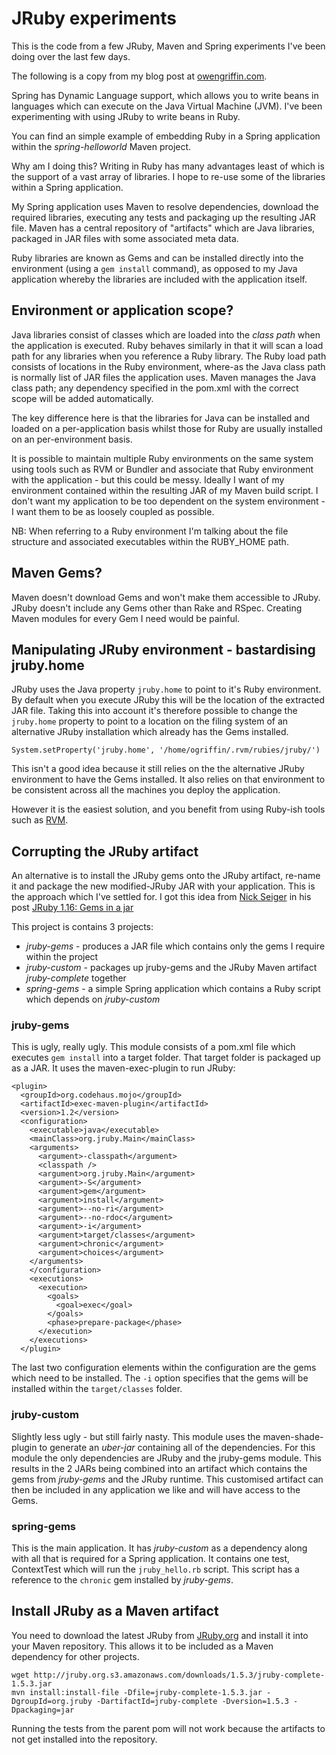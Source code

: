 # JRuby experiments

This is the code from a few JRuby, Maven and Spring experiments I've been doing over the last few days.

The following is a copy from my blog post at [owengriffin.com](http://www.owengriffin.com/posts/2010/10/29/Maven,%20Spring,%20JRuby%20and%20Gems.md.html).

Spring has Dynamic Language support, which allows you to write beans in languages which can execute on the Java Virtual Machine (JVM). I've been experimenting with using JRuby to write beans in Ruby.

You can find an simple example of embedding Ruby in a Spring application within the _spring-helloworld_ Maven project.

Why am I doing this? Writing in Ruby has many advantages least of which is the support of a vast array of libraries. I hope to re-use some of the libraries within a Spring application.

My Spring application uses Maven to resolve dependencies, download the required libraries, executing any tests and packaging up the resulting JAR file. Maven has a central repository of "artifacts" which are Java libraries, packaged in JAR files with some associated meta data. 

Ruby libraries are known as Gems and can be installed directly into the environment (using a `gem install` command), as opposed to my Java application whereby the libraries are included with the application itself. 

## Environment or application scope?

Java libraries consist of classes which are loaded into the _class path_ when the application is executed. Ruby behaves similarly in that it will scan a load path for any libraries when you reference a Ruby library. The Ruby load path consists of locations in the Ruby environment, where-as the Java class path is normally list of JAR files the application uses. Maven manages the Java class path; any dependency specified in the pom.xml with the correct scope will be added automatically.

The key difference here is that the libraries for Java can be installed and loaded on a per-application basis whilst those for Ruby are usually installed on an per-environment basis. 

It is possible to maintain multiple Ruby environments on the same system using tools such as RVM or Bundler and associate that Ruby environment with the application - but this could be messy. Ideally I want of my environment contained within the resulting JAR of my Maven build script. I don't want my application to be too dependent on the system environment - I want them to be as loosely coupled as possible. 

NB: When referring to a Ruby environment I'm talking about the file structure and associated executables within the RUBY_HOME path.

## Maven Gems?

Maven doesn't download Gems and won't make them accessible to JRuby. JRuby doesn't include any Gems other than Rake and RSpec. Creating Maven modules for every Gem I need would be painful.

## Manipulating JRuby environment - bastardising jruby.home

JRuby uses the Java property `jruby.home` to point to it's Ruby environment. By default when you execute JRuby this will be the location of the extracted JAR file. Taking this into account it's therefore possible to change the `jruby.home` property to point to a location on the filing system of an alternative JRuby installation which already has the Gems installed.

    System.setProperty('jruby.home', '/home/ogriffin/.rvm/rubies/jruby/')
    
This isn't a good idea because it still relies on the the alternative JRuby environment to have the Gems installed. It also relies on that environment to be consistent across all the machines you deploy the application.

However it is the easiest solution, and you benefit from using Ruby-ish tools such as [RVM](http://rvm.beginrescueend.com/).

## Corrupting the JRuby artifact

An alternative is to install the JRuby gems onto the JRuby artifact, re-name it and package the new modified-JRuby JAR with your application. This is the approach which I've settled for. I got this idea from [Nick Seiger](http://blog.nicksieger.com/articles/2009/01/10/jruby-1-1-6-gems-in-a-jar) in his post [JRuby 1.16: Gems in a jar](http://blog.nicksieger.com/articles/2009/01/10/jruby-1-1-6-gems-in-a-jar)

This project is contains 3 projects:

* _jruby-gems_ - produces a JAR file which contains only the gems I require within the project
* _jruby-custom_ - packages up jruby-gems and the JRuby Maven artifact _jruby-complete_ together
* _spring-gems_ - a simple Spring application which contains a Ruby script which depends on _jruby-custom_

### jruby-gems

This is ugly, really ugly. This module consists of a pom.xml file which executes `gem install` into a target folder. That target folder is packaged up as a JAR. It uses the maven-exec-plugin to run JRuby:

    <plugin>
      <groupId>org.codehaus.mojo</groupId>
      <artifactId>exec-maven-plugin</artifactId>
      <version>1.2</version>
      <configuration>
        <executable>java</executable>
        <mainClass>org.jruby.Main</mainClass>
        <arguments>
          <argument>-classpath</argument>
          <classpath />
          <argument>org.jruby.Main</argument>
          <argument>-S</argument>
          <argument>gem</argument>
          <argument>install</argument>
          <argument>--no-ri</argument>
          <argument>--no-rdoc</argument>
          <argument>-i</argument>
          <argument>target/classes</argument>
          <argument>chronic</argument>
          <argument>choices</argument>
        </arguments>
        </configuration>
        <executions>
          <execution>
            <goals>
			  <goal>exec</goal>
            </goals>
            <phase>prepare-package</phase>
          </execution>
        </executions>
      </plugin>

The last two <argument/> configuration elements within the configuration are the gems which need to be installed. The `-i` option specifies that the gems will be installed within the `target/classes` folder. 

### jruby-custom

Slightly less ugly - but still fairly nasty. This module uses the maven-shade-plugin to generate an _uber-jar_ containing all of the dependencies. For this module the only dependencies are JRuby and the jruby-gems module. This results in the 2 JARs being combined into an artifact which contains the gems from _jruby-gems_ and the JRuby runtime. This customised artifact can then be included in any application we like and will have access to the Gems.

### spring-gems

This is the main application. It has _jruby-custom_ as a dependency along with all that is required for a Spring application. It contains one test, ContextTest which will run the `jruby_hello.rb` script. This script has a reference to the `chronic` gem installed by _jruby-gems_.

## Install JRuby as a Maven artifact

You need to download the latest JRuby from [JRuby.org](http://www.jruby.org) and install it into your Maven repository. This allows it to be included as a Maven dependency for other projects.

    wget http://jruby.org.s3.amazonaws.com/downloads/1.5.3/jruby-complete-1.5.3.jar
    mvn install:install-file -Dfile=jruby-complete-1.5.3.jar -DgroupId=org.jruby -DartifactId=jruby-complete -Dversion=1.5.3 -Dpackaging=jar
    

Running the tests from the parent pom will not work because the artifacts to not get installed into the repository.

